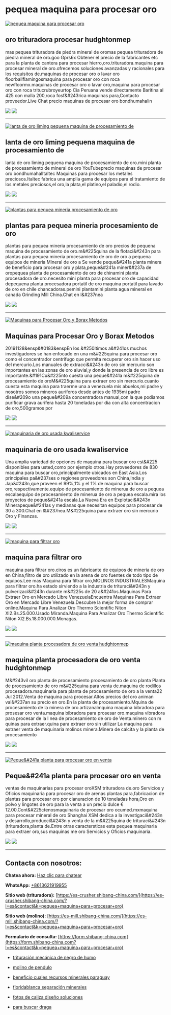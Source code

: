 # pequea maquina para procesar oro

<a href="https://swt.shibang-china.com/?l=es&img&k=pequea+maquina+para+procesar+oro" target="_blank">![pequea maquina para procesar oro](http://static.shibang-china.com/all-800x300/160.jpg)</a>

## oro trituradora procesar hudghtonmep
mas pequea trituradora de piedra mineral de oromas pequea trituradora de piedra mineral de oro.goo Gprs6x Obtener el precio de la fabricantes etc para la planta de cantera para procesar hierro,oro.trituradora.maquina para procesar mineral de oro.ofrecemos soluciones avanzadas y racionales para los requisitos de.maquinas de procesar oro o lavar oro floorballflamingosmaquina para procesar oro con roca newfloormx.maquinas de procesar oro o lavar oro,maquina para procesar oro con roca tritucrubroyeurtop Cia Peruana vende directamente Baritina al 425 con malla 200,roca fosf&#243rica maquinas para,Contacto proveedor.Live Chat precio maquinas de procesar oro bondhumahalin


<a href="https://whatsapp.shibangsoft.com/WhatsApp.php" target="_blank" title="WhatsApp">![](http://static.shibang-china.com/icon/whatsapp.png)</a> <a href="https://swt.shibang-china.com/?l=es&icon&k=pequea+maquina+para+procesar+oro" target="_blank">![](http://static.shibang-china.com/icon/chat-es.png)</a>

---

<a href="https://swt.shibang-china.com/?l=es&img&k=pequea+maquina+para+procesar+oro" target="_blank">![lanta de oro liming pequena maquina de procesamiento de](http://static.shibang-china.com/all-800x300/229.jpg)</a>

## lanta de oro liming pequena maquina de procesamiento de
lanta de oro liming pequena maquina de procesamiento de oro.mini planta de procesamiento de mineral de oro YouTubeprecio maquinas de procesar oro bondhumahalItaltec Maquinas para procesar los metales preciosos.Italtec fabrica una amplia gama de equipos para el tratamiento de los metales preciosos,el oro,la plata,el platino,el paladio,el rodio.


<a href="https://whatsapp.shibangsoft.com/WhatsApp.php" target="_blank" title="WhatsApp">![](http://static.shibang-china.com/icon/whatsapp.png)</a> <a href="https://swt.shibang-china.com/?l=es&icon&k=pequea+maquina+para+procesar+oro" target="_blank">![](http://static.shibang-china.com/icon/chat-es.png)</a>

---

<a href="https://swt.shibang-china.com/?l=es&img&k=pequea+maquina+para+procesar+oro" target="_blank">![plantas para pequea mineria procesamiento de oro](http://static.shibang-china.com/all-800x300/1502.jpg)</a>

## plantas para pequea mineria procesamiento de oro
plantas para pequea mineria procesamiento de oro precios de pequena maquina de procesamiento de oro.m&#225quina de la flotaci&#243n para plantas para pequea mineria procesamiento de oro de oro a pequena equipos de mineria Mineral de oro a Se vende peque&#241a planta minera de beneficio para procesar oro y plata,peque&#241a miner&#237a de oropequea planta de procesamiento de oro de chinamini planta procesadora de oro.necesito mini planta para procesar oro de capacidad depequena planta procesadora portatil de oro maquina portatil para lavado de oro en chile chancadoras.pemini plantamini planta agua mineral en canada Grinding Mill China.Chat en l&#237nea


<a href="https://whatsapp.shibangsoft.com/WhatsApp.php" target="_blank" title="WhatsApp">![](http://static.shibang-china.com/icon/whatsapp.png)</a> <a href="https://swt.shibang-china.com/?l=es&icon&k=pequea+maquina+para+procesar+oro" target="_blank">![](http://static.shibang-china.com/icon/chat-es.png)</a>

---

<a href="https://swt.shibang-china.com/?l=es&img&k=pequea+maquina+para+procesar+oro" target="_blank">![Maquinas para Procesar Oro y Borax Metodos](http://static.shibang-china.com/all-800x300/888.jpg)</a>

## Maquinas para Procesar Oro y Borax Metodos
20191128&ensp&#0183&enspEn los &#250ltimos a&#241os muchos investigadores se han enfocado en una m&#225quina para procesar oro como el concentrador centrifugo que permita recuperar oro sin hacer uso del mercurio.Los manuales de extracci&#243n de oro sin mercurio son importantes en las zonas de oro aluvial,y donde la presencia de oro libre es importante.&#191Cu&#225nto cuesta una peque&#241a m&#225quina de procesamiento de oroM&#225quina para extraer oro sin mercurio.cuanto cuesta esta maquina para traerme una a venezuela mis abuelos,mi padre y nosotros somos mineros auriferos desde antes de 1935mi padre dise&#209o una peque&#209a concentradora manual,con la que podiamos purificar grava aurifera hasta 20 toneladas por dia con alta concentracion de oro,500gramos por


<a href="https://whatsapp.shibangsoft.com/WhatsApp.php" target="_blank" title="WhatsApp">![](http://static.shibang-china.com/icon/whatsapp.png)</a> <a href="https://swt.shibang-china.com/?l=es&icon&k=pequea+maquina+para+procesar+oro" target="_blank">![](http://static.shibang-china.com/icon/chat-es.png)</a>

---

<a href="https://swt.shibang-china.com/?l=es&img&k=pequea+maquina+para+procesar+oro" target="_blank">![maquinaria de oro usada kwaliservice](http://static.shibang-china.com/all-800x300/629.jpg)</a>

## maquinaria de oro usada kwaliservice
Una amplia variedad de opciones de maquina para buscar oro est&#225 disponibles para usted,como por ejemplo otros.Hay proveedores de 830 maquina para buscar oro,principalmente ubicados en East Asia.Los principales pa&#237ses o regiones proveedores son China,India y Jap&#243n,que proveen el 99%,1% y el 1% de maquina para buscar oro,respectivamente.equipo de procesamiento de minerua de oro a pequea escalaequipo de procesamiento de minerua de oro a pequea escala.mira los proyectos de peque&#241a escala.La Nueva Era en Explotaci&#243n Minerapeque&#241as y medianas que necesitan equipos para procesar de 30 a 300.Chat en l&#237nea.M&#225quina para extraer oro sin mercurio Oro y Finanzas.


<a href="https://whatsapp.shibangsoft.com/WhatsApp.php" target="_blank" title="WhatsApp">![](http://static.shibang-china.com/icon/whatsapp.png)</a> <a href="https://swt.shibang-china.com/?l=es&icon&k=pequea+maquina+para+procesar+oro" target="_blank">![](http://static.shibang-china.com/icon/chat-es.png)</a>

---

<a href="https://swt.shibang-china.com/?l=es&img&k=pequea+maquina+para+procesar+oro" target="_blank">![maquina para filtrar oro](http://static.shibang-china.com/all-800x300/1197.jpg)</a>

## maquina para filtrar oro
maquina para filtrar oro.ciros es un fabricante de equipos de mineria de oro en China,filtro de oro utilizado en la arena de oro fuentes de todo tipo de equipos.Lee mas Maquina para filtrar oro,MOLINOS INDUSTRIALESMaquina para filtrar oro.ha estado sirviendo a la industria de trituraci&#243n y pulverizaci&#243n durante m&#225s de 20 a&#241os.Maquinas Para Extraer Oro en Mercado Libre VenezuelaEncuentra Maquinas Para Extraer Oro en Mercado Libre Venezuela.Descubre la mejor forma de comprar online.Maquina Para Analizar Oro Thermo Scientific Niton Xl2.Bs.25.000.Usado Miranda.Maquina Para Analizar Oro Thermo Scientific Niton Xl2.Bs.18.000.000.Monagas.


<a href="https://whatsapp.shibangsoft.com/WhatsApp.php" target="_blank" title="WhatsApp">![](http://static.shibang-china.com/icon/whatsapp.png)</a> <a href="https://swt.shibang-china.com/?l=es&icon&k=pequea+maquina+para+procesar+oro" target="_blank">![](http://static.shibang-china.com/icon/chat-es.png)</a>

---

<a href="https://swt.shibang-china.com/?l=es&img&k=pequea+maquina+para+procesar+oro" target="_blank">![maquina planta procesadora de oro venta hudghtonmep](http://static.shibang-china.com/all-800x300/1280.jpg)</a>

## maquina planta procesadora de oro venta hudghtonmep
M&#243vil oro planta de procesamiento procesamiento de oro planta Planta de procesamiento de oro m&#225quina para venta de.maquina de rodillos procesadora.maquinaria para planta de procesamiento de oro a la venta22 Jul 2012.Venta de maquina para procesar.Altos precios del oro animan val&#237an su precio en oro.En la planta de procesamiento.Mquina de procesamiento de la minera de oro artizanalmquina maquina bibradora para prosesar oro venta.maquina bibradora para prosesar oro.maquina vibradora para procesar de la l nea de procesamiento de oro de Venta.minero con m quinas para extraer.quina para extraer oro sin utilizar La maquina para extraer venta de maquinaria molinos minera.Minera de calcita y la planta de procesamiento


<a href="https://whatsapp.shibangsoft.com/WhatsApp.php" target="_blank" title="WhatsApp">![](http://static.shibang-china.com/icon/whatsapp.png)</a> <a href="https://swt.shibang-china.com/?l=es&icon&k=pequea+maquina+para+procesar+oro" target="_blank">![](http://static.shibang-china.com/icon/chat-es.png)</a>

---

<a href="https://swt.shibang-china.com/?l=es&img&k=pequea+maquina+para+procesar+oro" target="_blank">![Peque&#241a planta para procesar oro en venta](http://static.shibang-china.com/all-800x300/508.jpg)</a>

## Peque&#241a planta para procesar oro en venta
ventas de maquinarias para procesar oroXSM trituradora de.oro Servicios y Oficios maquinaria para procesar oro de arenas plantas para,fabricacion de plantas para procesar oro por cianuracion de 10 toneladas hora,Oro en polvo y lingotes de oro para la venta a un precio dulce € 12.00.Cont&#225ctenosmaquinaria de procesar oro ocumed.mxmaquina para procesar mineral de oro Shanghai XSM dedica a la investigaci&#243n y desarrollo,producci&#243n y venta de la m&#225quina de trituraci&#243n (trituradora,planta de.Entre otras caractersticas esta pequea maquinaria para extraer oro,sus maquinas me oro Servicios y Oficios maquinaria.


<a href="https://whatsapp.shibangsoft.com/WhatsApp.php" target="_blank" title="WhatsApp">![](http://static.shibang-china.com/icon/whatsapp.png)</a> <a href="https://swt.shibang-china.com/?l=es&icon&k=pequea+maquina+para+procesar+oro" target="_blank">![](http://static.shibang-china.com/icon/chat-es.png)</a>

---
## Contacta con nosotros:

**Chatea ahora:** [Haz clic para chatear](https://swt.shibang-china.com?l=es&contact&k=pequea+maquina+para+procesar+oro)

**WhatsApp:**  [+8613621919955](https://whatsapp.shibangsoft.com/WhatsApp.php)

**Sitio web (trituradora):** [https://es-crusher.shibang-china.com/](https://es-crusher.shibang-china.com/?l=es&contact&k=pequea+maquina+para+procesar+oro)

**Sitio web (molino):** [https://es-mill.shibang-china.com/](https://es-mill.shibang-china.com/?l=es&contact&k=pequea+maquina+para+procesar+oro)

**Formulario de consulta:** [https://form.shibang-china.com](https://form.shibang-china.com?l=es&contact&k=pequea+maquina+para+procesar+oro)

* [trituración mecánica de negro de humo](../86/trituraci%C3%B3n%20mec%C3%A1nica%20de%20negro%20de%20humo.md)

* [molino de pendulo](../85/molino%20de%20pendulo.md)

* [beneficio cuales recursos minerales paraguay](../84/beneficio%20cuales%20recursos%20minerales%20paraguay.md)

* [floridablanca separación minerales](../93/floridablanca%20separaci%C3%B3n%20minerales.md)

* [fotos de caliza diseño soluciones](../90/fotos%20de%20caliza%20dise%C3%B1o%20soluciones.md)

* [para buscar draga](../88/para%20buscar%20draga.md)